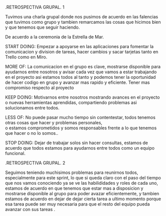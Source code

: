 .RETROSPECTIVA GRUPAL. 1

Tuvimos una charla grupal donde nos pusimos de acuerdo en las falencias que tuvimos como grupo
y tambien remarcamos las cosas que hicimos bien y que tenemos que seguir haciendo.

De acuerdo a la ceremonia de la Estrella de Mar.

START DOING:
Empezar a apoyarse en las aplicaciones para fomentar la comunicacion y division de tareas, hacer cambios
y sacar tarjetas tanto en Trello como en Miro. 

MORE OF:
La comunicacion en el grupo es clave, mostrarse disponible para ayudarnos entre nosotros y avisar
cada vez que vamos a estar trabajando en el proyecto asi estamos todos al tanto y podemos tener la 
oportunidad de hacer codigo en grupo  y avanzar mas rapido y eficiente.
Tener mas compromiso respecto al proyecto

KEEP DOING:
Motivarnos entre nosotros mostrando avances en el proyecto o nuevas herramientas aprendidas, compartiendo
problemas asi solucionamos entre todos.

LESS OF:
No puede pasar mucho tiempo sin contentestar, todos tenemos otras cosas que hacer y problemas personales,  
o estamos comprometidos y somos responsables frente a lo que tenemos que hacer o no lo somos..

STOP DOING:
Dejar de trabajar solos sin hacer consultas, estamos de acuerdo que todos estamos para ayudarnos entre todos
como un equipo funcional.


.RETROSPECTIVA GRUPAL. 2

Seguimos teniendo muchisimos problemas para reunirnos todos, especialmente para este sprint, lo que si queda claro con el paso del tiempo que nos vamos conociendo ya se ve las habilididades y roles de cada uno, estamos de acuerdo en que tenemos que estar mas a disposicion y mostrarse disponible al grupo para poder avazar eficientemente, y tambien estamos de acuerdo en dejar de dejar cierta tarea a ultimo momento porque esa tarea puede ser muy necesaria para que el resto del equipo  pueda avanzar con sus tareas .
